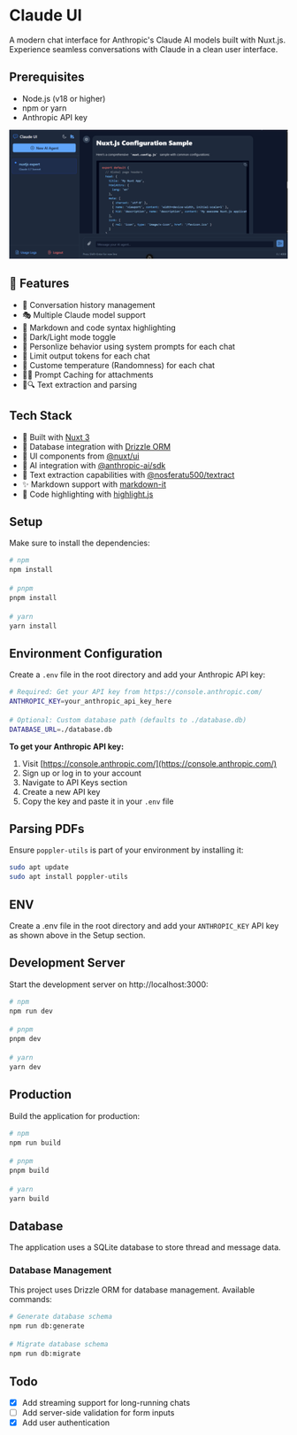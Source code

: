 # Claude UI

A modern chat interface for Anthropic's Claude AI models built with Nuxt.js. Experience seamless conversations with Claude in a clean user interface.

## Prerequisites

- Node.js (v18 or higher)
- npm or yarn
- Anthropic API key

<p align="center">
  <img src="./public/ui.png" alt="Claude UI Screenshot">
</p>

## 🌟 Features

- 💾 Conversation history management
- 🎭 Multiple Claude model support
- 📝 Markdown and code syntax highlighting
- 🌙 Dark/Light mode toggle
- 🤖 Personlize behavior using system prompts for each chat
- 🎯 Limit output tokens for each chat
- 🔄 Custome temperature (Randomness) for each chat
- 📎💾 Prompt Caching for attachments
- 📝🔍 Text extraction and parsing

## Tech Stack

- 🚀 Built with [Nuxt 3](https://nuxt.com/)
- 💾 Database integration with [Drizzle ORM](https://orm.drizzle.team/)
- 🎨 UI components from [@nuxt/ui](https://ui.nuxt.com/)
- 🤖 AI integration with [@anthropic-ai/sdk](https://www.anthropic.com/)
- 📝 Text extraction capabilities with [@nosferatu500/textract](https://www.npmjs.com/package/@nosferatu500/textract)
- ✨ Markdown support with [markdown-it](https://github.com/markdown-it/markdown-it)
- 🎯 Code highlighting with [highlight.js](https://highlightjs.org/)

## Setup

Make sure to install the dependencies:

```bash
# npm
npm install

# pnpm
pnpm install

# yarn
yarn install
```

## Environment Configuration

Create a `.env` file in the root directory and add your Anthropic API key:

```bash
# Required: Get your API key from https://console.anthropic.com/
ANTHROPIC_KEY=your_anthropic_api_key_here

# Optional: Custom database path (defaults to ./database.db)
DATABASE_URL=./database.db
```

**To get your Anthropic API key:**

1. Visit [https://console.anthropic.com/](https://console.anthropic.com/)
2. Sign up or log in to your account
3. Navigate to API Keys section
4. Create a new API key
5. Copy the key and paste it in your `.env` file

## Parsing PDFs

Ensure `poppler-utils` is part of your environment by installing it:

```bash
sudo apt update
sudo apt install poppler-utils
```

## ENV

Create a .env file in the root directory and add your `ANTHROPIC_KEY` API key as shown above in the Setup section.

## Development Server

Start the development server on http://localhost:3000:

```bash
# npm
npm run dev

# pnpm
pnpm dev

# yarn
yarn dev
```

## Production

Build the application for production:

```bash
# npm
npm run build

# pnpm
pnpm build

# yarn
yarn build
```

## Database

The application uses a SQLite database to store thread and message data.

### Database Management

This project uses Drizzle ORM for database management. Available commands:

```bash
# Generate database schema
npm run db:generate

# Migrate database schema
npm run db:migrate
```

## Todo

- [x] Add streaming support for long-running chats
- [ ] Add server-side validation for form inputs
- [x] Add user authentication
